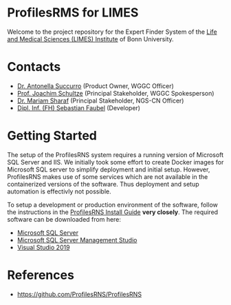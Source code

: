 # ProfilesRMS for LIMES

Welcome to the project repository for the Expert Finder System of the [Life and Medical Sciences (LIMES) Institute](https://www.limes-institut-bonn.de/startseite/) of Bonn University.

# Contacts
 - [Dr. Antonella Succurro](https://www.limes-institut-bonn.de/forschung/arbeitsgruppen/unit-2/abteilung-schultze/mitarbeiter/mitarbeiter/) (Product Owner, WGGC Officer)
 - [Prof. Joachim Schultze](https://www.limes-institut-bonn.de/forschung/arbeitsgruppen/unit-2/abteilung-schultze/mitarbeiter/mitarbeiter/) (Principal Stakeholder, WGGC Spokesperson)
 - [Dr. Mariam Sharaf](https://www.limes-institut-bonn.de/forschung/arbeitsgruppen/unit-2/abteilung-schultze/mitarbeiter/mitarbeiter/) (Principal Stakeholder, NGS-CN Officer)
 - [Dipl. Inf. (FH) Sebastian Faubel](https://www.linkedin.com/in/sebastianfaubel) (Developer)

# Getting Started
The setup of the ProfilesRNS system requires a running version of Microsoft SQL Server and IIS. We initially took some effort to create Docker images for Microsoft SQL server to simplify deployment and initial setup. However, ProfilesRNS makes use of some services which are not available in the containerized versions of the software. Thus deployment and setup automation is effectivly not possible.

To setup a development or production environment of the software, follow the instructions in the [ProfilesRNS Install Guide](src/ProfilesRNS/Documentation/ProfilesRNS_InstallGuide.pdf) __very closely__. The required software can be downloaded from here:

 - [Microsoft SQL Server](https://www.microsoft.com/de-de/sql-server/sql-server-downloads)
 - [Microsoft SQL Server Management Studio](https://docs.microsoft.com/en-us/sql/ssms/download-sql-server-management-studio-ssms?view=sql-server-ver15)
 - [Visual Studio 2019](https://docs.microsoft.com/en-us/sql/ssms/download-sql-server-management-studio-ssms?view=sql-server-ver15)

# References
 - https://github.com/ProfilesRNS/ProfilesRNS